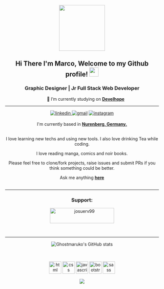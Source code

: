 <div id="header" align="center">
  <img src="https://media.giphy.com/media/cFdHXXm5GhJsc/giphy.gif" width="150"/>
</div>

<div align="center">
<h2> Hi There I'm Marco, Welcome to my Github profile! <img src="https://github.com/abdoachhoubi/abdoachhoubi/blob/main/gifs/Hi.gif" width="30"></h2>
<h3>Graphic Designer | Jr Full Stack Web Developer</h3>
  <ul align="center">
    <p>🔭 I’m currently studying on <strong> <a href="https://www.develhope.co/en/" target="_blank">Develhope</a></strong></p>
  </ul>

  <hr>
<a href="https://www.linkedin.com/in/marco-esu" target="_blank">
<img src=https://img.shields.io/badge/linkedin-%2300acee.svg?color=405DE6&style=for-the-badge&logo=linkedin&logoColor=white alt=linkedin style="margin-bottom: 5px;" />
</a>
 <a href="mailto:marcoesu.esu@gmail.com" target="blank">
 <img src="https://img.shields.io/badge/gmail-EA4335.svg?style=for-the-badge&logo=gmail&logoColor=white" alt="gmail" style="margin-bottom: 5px;"/></a>
<a href="https://www.instagram.com/gesus_artworks/" target="_blank">
<img src=https://img.shields.io/badge/instagram-%ff5851db.svg?color=C13584&style=for-the-badge&logo=instagram&logoColor=white alt=instagram style="margin-bottom: 5px;" />
</a>
   
I'm currently based in **[Nurenberg, Germany.](https://www.google.com/maps/place/Norimberga,+Germania/@49.4360085,10.9926115,11z/data=!3m1!4b1!4m5!3m4!1s0x479f57aeb5b61cd3:0xdd5daf85a98c21b7!8m2!3d49.4521018!4d11.0766654)**

<br>
I love learning new techs and using new tools. I also love drinking Tea while coding.
<br>
  
I love reading manga, comics and noir books.
<br>
  
Please feel free to clone/fork projects, raise issues and submit PRs if you think something could be better.
<br>
  
Ask me anything **[here](https://github.com/ghostmaruko/ghostmaruko/issues/new)**
<br>
<br>
<hr>
  
<p>
  <h3 align="center">Support:</h3>
  <p>
    <a href="https://www.buymeacoffee.com/marcoesu">
      <img align="center" src="https://cdn.buymeacoffee.com/buttons/v2/default-yellow.png" height="50" width="210" alt="josuerv99"/>
    </a>
  </p>
</p>

<br>
<hr>

![Ghostmaruko's GitHub stats](https://github-readme-stats.vercel.app/api?username=ghostmaruko&theme=cobalt&show_icons=true)
<br>
<br>

<br />
<a margin="10" href="https://developer.mozilla.org/en-US/docs/Web/HTML" target="_blank"><img margin="10px" height="40" src="https://github.com/abdoachhoubi/abdoachhoubi/blob/main/svgs/html.svg" alt="html"></a>
<a margin="10" href="https://developer.mozilla.org/en-US/docs/Web/CSS" target="_blank"><img margin="10px" height="40" src="https://github.com/abdoachhoubi/abdoachhoubi/blob/main/svgs/css.svg" alt="css"></a>
<a margin="10" href="https://developer.mozilla.org/en-US/docs/Web/JavaScript" target="_blank"><img margin="10px" height="40" src="https://github.com/abdoachhoubi/abdoachhoubi/blob/main/svgs/javascript.svg" alt="javascript"></a>
<a margin="10" href="https://getbootstrap.com" target="_blank"><img margin="10px" height="40" src="https://github.com/abdoachhoubi/abdoachhoubi/blob/main/svgs/bootstrap.svg" alt="bootstrap"></a>
<a margin="10" href="https://sass-lang.com" target="_blank"><img margin="10px" height="40" src="https://github.com/abdoachhoubi/abdoachhoubi/blob/main/svgs/sass.svg" alt="sass"></a>

![](https://komarev.com/ghpvc/?username=your-github-username&color=blueviolet)
